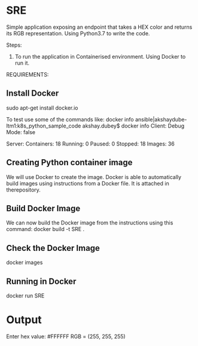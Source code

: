 # SRE
Simple application exposing an endpoint that takes a HEX color and returns its RGB representation. Using Python3.7 to write the code.

Steps:

1) To run the application in Containerised environment. Using Docker to run it.

REQUIREMENTS:

## Install Docker
sudo apt-get install docker.io

To test use some of the commands like: 
docker info
ansible|akshaydube-ltm1:k8s_python_sample_code akshay.dubey$ docker info
Client:
 Debug Mode: false

Server:
 Containers: 18
  Running: 0
  Paused: 0
  Stopped: 18
 Images: 36

## Creating Python container image
We will use Docker to create the image. Docker is able to automatically build images using instructions from a Docker file.
It is attached in therepository.

## Build Docker Image
We can now build the Docker image from the instructions using this command:
docker build -t SRE .

## Check the Docker Image
docker images 

## Running in Docker
docker run SRE

# Output
Enter hex value: #FFFFFF
RGB = (255, 255, 255)

